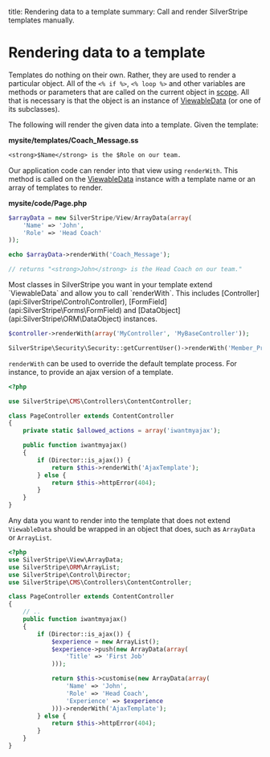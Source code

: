 title: Rendering data to a template
summary: Call and render SilverStripe templates manually.

# Rendering data to a template

Templates do nothing on their own. Rather, they are used to render a particular object.  All of the `<% if %>`, 
`<% loop %>` and other variables are methods or parameters that are called on the current object in 
[scope](syntax#scope).  All that is necessary is that the object is an instance of [ViewableData](api:SilverStripe\View\ViewableData) (or one of its 
subclasses).

The following will render the given data into a template. Given the template:

**mysite/templates/Coach_Message.ss**
    
```ss
<strong>$Name</strong> is the $Role on our team.
```

Our application code can render into that view using `renderWith`. This method is called on the [ViewableData](api:SilverStripe\View\ViewableData) 
instance with a template name or an array of templates to render. 

**mysite/code/Page.php**

```php
$arrayData = new SilverStripe/View/ArrayData(array(
    'Name' => 'John',
    'Role' => 'Head Coach'
));

echo $arrayData->renderWith('Coach_Message');

// returns "<strong>John</strong> is the Head Coach on our team."
```

<div class="info" markdown="1">
Most classes in SilverStripe you want in your template extend `ViewableData` and allow you to call `renderWith`. This 
includes [Controller](api:SilverStripe\Control\Controller), [FormField](api:SilverStripe\Forms\FormField) and [DataObject](api:SilverStripe\ORM\DataObject) instances.
</div>

```php
$controller->renderWith(array('MyController', 'MyBaseController'));

SilverStripe\Security\Security::getCurrentUser()->renderWith('Member_Profile');
```

`renderWith` can be used to override the default template process. For instance, to provide an ajax version of a 
template.

```php
<?php

use SilverStripe\CMS\Controllers\ContentController;

class PageController extends ContentController
{
    private static $allowed_actions = array('iwantmyajax');

    public function iwantmyajax()
    {
        if (Director::is_ajax()) {
            return $this->renderWith('AjaxTemplate');
        } else {
            return $this->httpError(404);
        }
    }
}
```

Any data you want to render into the template that does not extend `ViewableData` should be wrapped in an object that
does, such as `ArrayData` or `ArrayList`.

```php
<?php
use SilverStripe\View\ArrayData;
use SilverStripe\ORM\ArrayList;
use SilverStripe\Control\Director;
use SilverStripe\CMS\Controllers\ContentController;

class PageController extends ContentController
{
    // ..
    public function iwantmyajax()
    {
        if (Director::is_ajax()) {
            $experience = new ArrayList();
            $experience->push(new ArrayData(array(
                'Title' => 'First Job'
            )));

            return $this->customise(new ArrayData(array(
                'Name' => 'John',
                'Role' => 'Head Coach',
                'Experience' => $experience
            )))->renderWith('AjaxTemplate');
        } else {
            return $this->httpError(404);
        }
    }
}
```
